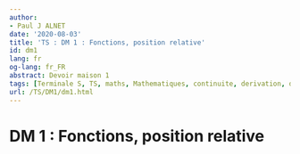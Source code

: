 ```yaml
---
author:
- Paul J ALNET
date: '2020-08-03'
title: 'TS : DM 1 : Fonctions, position relative'
id: dm1
lang: fr
og-lang: fr_FR
abstract: Devoir maison 1
tags: [Terminale S, TS, maths, Mathematiques, continuite, derivation, dm]
url: /TS/DM1/dm1.html
---
```

# DM 1 : Fonctions, position relative
